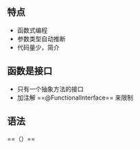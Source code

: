 ## 特点
- 函数式编程
- 参数类型自动推断
- 代码量少，简介

## 函数是接口
- 只有一个抽象方法的接口
- 加注解 ==@FunctionalInterface== 来限制

## 语法

==（）== 
